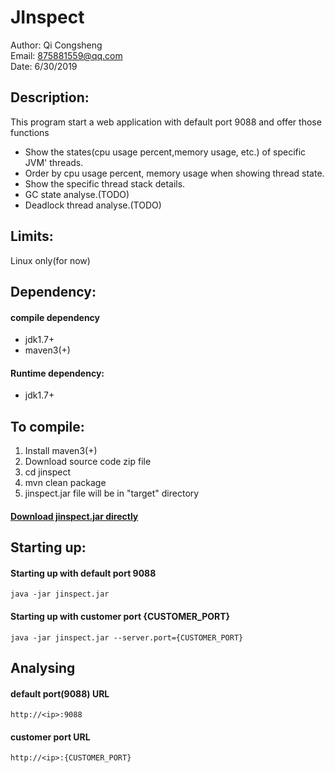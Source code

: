 # JInspect

Author: Qi Congsheng <br>
Email: 875881559@qq.com <br>
Date: 6/30/2019

## Description: 
This program start a web application with default port 9088 and offer those functions
* Show the states(cpu usage percent,memory usage, etc.) of specific JVM' threads.
* Order by cpu usage percent, memory usage when showing thread state.
* Show the specific thread stack details.
* GC state analyse.(TODO)
* Deadlock thread analyse.(TODO)

## Limits:
Linux only(for now)

## Dependency:
#### compile dependency
* jdk1.7+
* maven3(+)<br>
#### Runtime dependency:
* jdk1.7+

## To compile:
1. Install maven3(+)
2. Download source code zip file
3. cd jinspect
4. mvn clean package
5. jinspect.jar file will be in "target" directory
#### [Download jinspect.jar directly](https://raw.githubusercontent.com/qicongsheng/maven/master/jinspect/jinspect.jar)


## Starting up:
#### Starting up with default port 9088
```
java -jar jinspect.jar 
```
#### Starting up with customer port {CUSTOMER_PORT}
```
java -jar jinspect.jar --server.port={CUSTOMER_PORT}
```

## Analysing
#### default port(9088) URL
```
http://<ip>:9088
```
#### customer port URL
```
http://<ip>:{CUSTOMER_PORT}
```

